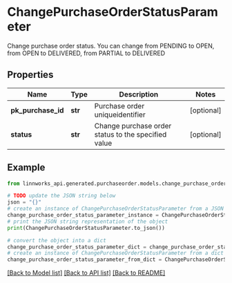 # ChangePurchaseOrderStatusParameter

Change purchase order status. You can change from PENDING to OPEN, from OPEN to DELIVERED, from PARTIAL to DELIVERED

## Properties

Name | Type | Description | Notes
------------ | ------------- | ------------- | -------------
**pk_purchase_id** | **str** | Purchase order uniqueidentifier | [optional] 
**status** | **str** | Change purchase order status to the specified value | [optional] 

## Example

```python
from linnworks_api.generated.purchaseorder.models.change_purchase_order_status_parameter import ChangePurchaseOrderStatusParameter

# TODO update the JSON string below
json = "{}"
# create an instance of ChangePurchaseOrderStatusParameter from a JSON string
change_purchase_order_status_parameter_instance = ChangePurchaseOrderStatusParameter.from_json(json)
# print the JSON string representation of the object
print(ChangePurchaseOrderStatusParameter.to_json())

# convert the object into a dict
change_purchase_order_status_parameter_dict = change_purchase_order_status_parameter_instance.to_dict()
# create an instance of ChangePurchaseOrderStatusParameter from a dict
change_purchase_order_status_parameter_from_dict = ChangePurchaseOrderStatusParameter.from_dict(change_purchase_order_status_parameter_dict)
```
[[Back to Model list]](../README.md#documentation-for-models) [[Back to API list]](../README.md#documentation-for-api-endpoints) [[Back to README]](../README.md)


